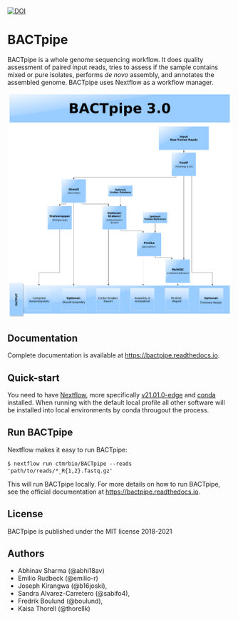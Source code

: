 [![DOI](https://zenodo.org/badge/83326100.svg)](https://zenodo.org/badge/latestdoi/83326100)

# BACTpipe 
BACTpipe is a whole genome sequencing workflow. It does quality assessment of
paired input reads, tries to assess if the sample contains mixed or pure
isolates, performs *de novo* assembly, and annotates the assembled genome.
BACTpipe uses Nextflow as a workflow manager. 

![BACTpipe flowchart](./docs/source/img/BACTpipe_3_flow_new.png)

## Documentation
Complete documentation is available at https://bactpipe.readthedocs.io. 

## Quick-start
You need to have [Nextflow](https://www.nextflow.io), more specifically [v21.01.0-edge](https://github.com/nextflow-io/nextflow/releases/download/v21.01.0-edge/nextflow-21.01.0-edge-all) and [conda](https://conda.io/docs/) installed.
When running with the default local profile all other software will be installed into local environments by conda througout the process. 

## Run BACTpipe
Nextflow makes it easy to run BACTpipe:

    $ nextflow run ctmrbio/BACTpipe --reads 'path/to/reads/*_R{1,2}.fastq.gz'

This will run BACTpipe locally. For more details on how to run BACTpipe, see
the official documentation at https://bactpipe.readthedocs.io.

## License
BACTpipe is published under the MIT license 2018-2021

## Authors

- Abhinav Sharma (@abhi18av)
- Emilio Rudbeck (@emilio-r)
- Joseph Kirangwa (@b16joski),
- Sandra Alvarez-Carretero (@sabifo4),
- Fredrik Boulund (@boulund),
- Kaisa Thorell (@thorellk)
